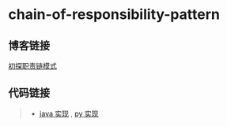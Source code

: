 # chain-of-responsibility-pattern

## 博客链接

[初探职责链模式](http://chenzeping.com/design-pattern/2018-09-12-chain-of-responsibility/)

## 代码链接

>- [java 实现](./java/CorClient.java) , [py 实现](./python/CorClient.py)
